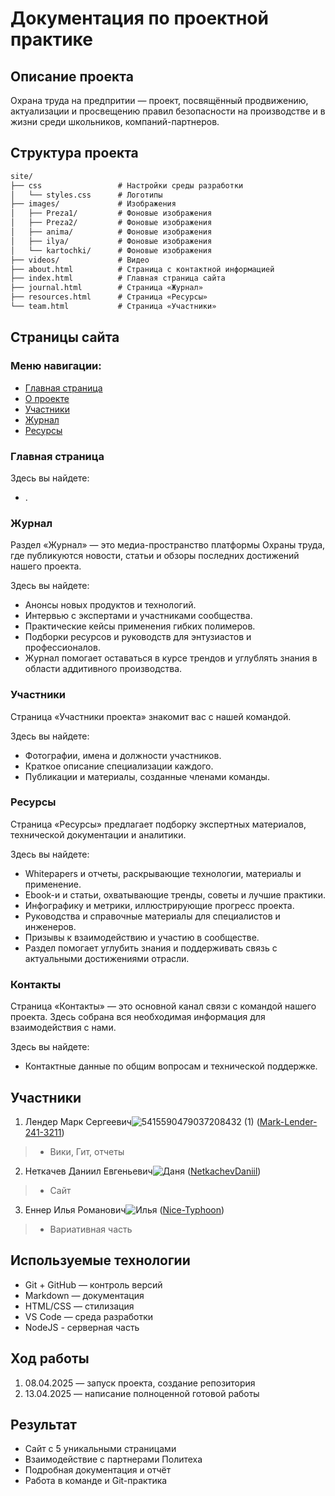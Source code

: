 # Документация по проектной практике
## Описание проекта
Охрана труда на предпритии — проект, посвящённый продвижению, актуализации и просвещению правил безопасности на производстве и в жизни среди школьников, 
компаний-партнеров.
## Структура проекта
```markdown
site/
├── css                 # Настройки среды разработки
│   └── styles.css      # Логотипы
├── images/             # Изображения
│   ├── Preza1/         # Фоновые изображения
│   ├── Preza2/         # Фоновые изображения
│   ├── anima/          # Фоновые изображения
│   ├── ilya/           # Фоновые изображения
│   └── kartochki/      # Фоновые изображения
├── videos/             # Видео
├── about.html          # Страница с контактной информацией
├── index.html          # Главная страница сайта
├── journal.html        # Страница «Журнал»
├── resources.html      # Страница «Ресурсы»
└── team.html           # Страница «Участники»
```
## Страницы сайта

### Меню навигации:
- [Главная страница](https://github.com/Mark-Lender-241-3211/Practice_2025/blob/7530eff07a43d0737f566f8b66753adaed46657a/site/index.html)
- [О проекте](https://github.com/Mark-Lender-241-3211/Practice_2025/blob/7530eff07a43d0737f566f8b66753adaed46657a/site/about.html)
- [Участники](https://github.com/Mark-Lender-241-3211/Practice_2025/blob/7530eff07a43d0737f566f8b66753adaed46657a/site/team.html)
- [Журнал](https://github.com/Mark-Lender-241-3211/Practice_2025/blob/7530eff07a43d0737f566f8b66753adaed46657a/site/journal.html)
- [Ресурсы](https://github.com/Mark-Lender-241-3211/Practice_2025/blob/7530eff07a43d0737f566f8b66753adaed46657a/site/resources.html)

### Главная страница
Здесь вы найдете:
- .

### Журнал
Раздел «Журнал» — это медиа-пространство платформы Охраны труда, где публикуются новости, статьи и обзоры последних достижений нашего проекта.

Здесь вы найдете:
- Анонсы новых продуктов и технологий.
- Интервью с экспертами и участниками сообщества.
- Практические кейсы применения гибких полимеров.
- Подборки ресурсов и руководств для энтузиастов и профессионалов.
- Журнал помогает оставаться в курсе трендов и углублять знания в области аддитивного производства.

### Участники
Страница «Участники проекта» знакомит вас с нашей командой.

Здесь вы найдете:
- Фотографии, имена и должности участников.
- Краткое описание специализации каждого.
- Публикации и материалы, созданные членами команды.

### Ресурсы
Страница «Ресурсы» предлагает подборку экспертных материалов, технической документации и аналитики.

Здесь вы найдете:
- Whitepapers и отчеты, раскрывающие технологии, материалы и применение.
- Ebook-и и статьи, охватывающие тренды, советы и лучшие практики.
- Инфографику и метрики, иллюстрирующие прогресс проекта.
- Руководства и справочные материалы для специалистов и инженеров.
- Призывы к взаимодействию и участию в сообществе.
- Раздел помогает углубить знания и поддерживать связь с актуальными достижениями отрасли.

### Контакты
Страница «Контакты» — это основной канал связи с командой нашего проекта. Здесь собрана вся необходимая информация для взаимодействия с нами.

Здесь вы найдете:
- Контактные данные по общим вопросам и технической поддержке.

## Участники
1. Лендер Марк Сергеевич![5415590479037208432 (1)](https://github.com/user-attachments/assets/d60dcd62-8517-4179-bed7-5a3820ed2ac3) ([Mark-Lender-241-3211](https://github.com/Mark-Lender-241-3211))
> * Вики, Гит, отчеты
2. Неткачев Даниил Евгеньевич![Даня](https://github.com/user-attachments/assets/14acfbe5-54d4-4a97-a7a7-96e5e1b9fb37) ([NetkachevDaniil](https://github.com/NetkachevDaniil)) 
> * Сайт
3. Еннер Илья Романович![Илья](https://github.com/user-attachments/assets/39646a88-e87f-4c47-a3f9-10a057f4ba23) ([Nice-Typhoon](https://github.com/Nice-Typhoon)) 
> * Вариативная часть

## Используемые технологии
- Git + GitHub — контроль версий
- Markdown — документация
- HTML/CSS — стилизация
- VS Code — среда разработки
- NodeJS - серверная часть

## Ход работы
1) 08.04.2025 — запуск проекта, создание репозитория
1) 13.04.2025 — написание полноценной готовой работы

## Результат
- Сайт с 5 уникальными страницами
- Взаимодействие с партнерами Политеха
- Подробная документация и отчёт
- Работа в команде и Git-практика
